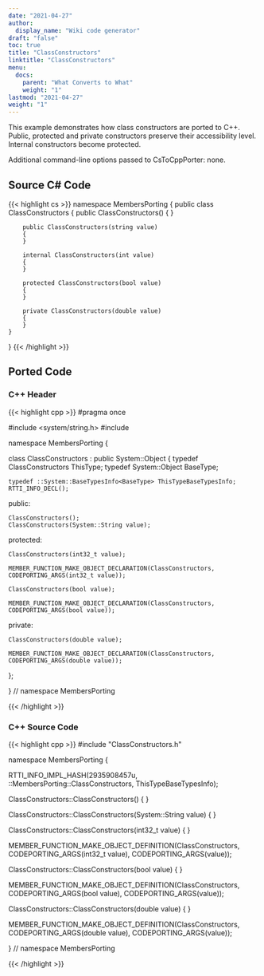 ```yaml
---
date: "2021-04-27"
author:
  display_name: "Wiki code generator"
draft: "false"
toc: true
title: "ClassConstructors"
linktitle: "ClassConstructors"
menu:
  docs:
    parent: "What Converts to What"
    weight: "1"
lastmod: "2021-04-27"
weight: "1"
---
```


This example demonstrates how class constructors are ported to C++. Public, protected and private constructors preserve their accessibility level. Internal constructors become protected.

Additional command-line options passed to CsToCppPorter: none.

## Source C# Code ##

{{< highlight cs >}}
namespace MembersPorting
{
    public class ClassConstructors
    {
        public ClassConstructors()
        {
        }

        public ClassConstructors(string value)
        {
        }

        internal ClassConstructors(int value)
        {
        }

        protected ClassConstructors(bool value)
        {
        }

        private ClassConstructors(double value)
        {
        }
    }
}
{{< /highlight >}}

## Ported Code ##

### C++ Header ###

{{< highlight cpp >}}
#pragma once

#include <system/string.h>
#include <cstdint>

namespace MembersPorting {

class ClassConstructors : public System::Object
{
    typedef ClassConstructors ThisType;
    typedef System::Object BaseType;
    
    typedef ::System::BaseTypesInfo<BaseType> ThisTypeBaseTypesInfo;
    RTTI_INFO_DECL();
    
public:

    ClassConstructors();
    ClassConstructors(System::String value);
    
protected:

    ClassConstructors(int32_t value);
    
    MEMBER_FUNCTION_MAKE_OBJECT_DECLARATION(ClassConstructors, CODEPORTING_ARGS(int32_t value));
    
    ClassConstructors(bool value);
    
    MEMBER_FUNCTION_MAKE_OBJECT_DECLARATION(ClassConstructors, CODEPORTING_ARGS(bool value));
    
private:

    ClassConstructors(double value);
    
    MEMBER_FUNCTION_MAKE_OBJECT_DECLARATION(ClassConstructors, CODEPORTING_ARGS(double value));
    
};

} // namespace MembersPorting



{{< /highlight >}}

### C++ Source Code ###

{{< highlight cpp >}}
#include "ClassConstructors.h"

namespace MembersPorting {

RTTI_INFO_IMPL_HASH(2935908457u, ::MembersPorting::ClassConstructors, ThisTypeBaseTypesInfo);

ClassConstructors::ClassConstructors()
{
}

ClassConstructors::ClassConstructors(System::String value)
{
}

ClassConstructors::ClassConstructors(int32_t value)
{
}

MEMBER_FUNCTION_MAKE_OBJECT_DEFINITION(ClassConstructors, CODEPORTING_ARGS(int32_t value), CODEPORTING_ARGS(value));

ClassConstructors::ClassConstructors(bool value)
{
}

MEMBER_FUNCTION_MAKE_OBJECT_DEFINITION(ClassConstructors, CODEPORTING_ARGS(bool value), CODEPORTING_ARGS(value));

ClassConstructors::ClassConstructors(double value)
{
}

MEMBER_FUNCTION_MAKE_OBJECT_DEFINITION(ClassConstructors, CODEPORTING_ARGS(double value), CODEPORTING_ARGS(value));

} // namespace MembersPorting

{{< /highlight >}}
